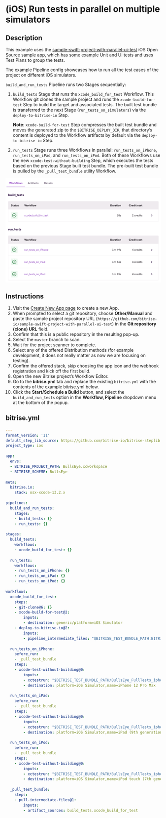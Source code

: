 # (iOS) Run tests in parallel on multiple simulators

## Description

This example uses the [sample-swift-project-with-parallel-ui-test](https://github.com/bitrise-io/sample-swift-project-with-parallel-ui-test) iOS Open Source sample app, which has some example Unit and UI tests and uses Test Plans to group the tests.

The example Pipeline config showcases how to run all the test cases of the project on different iOS simulators.

`build_and_run_tests` Pipeline runs two Stages sequentially:
1. `build_tests` Stage that runs the `xcode_build_for_test` Workflow. This Workflow git clones the sample project and runs the `xcode-build-for-test` Step to build the target and associated tests. The built test bundle is transferred to the next Stage (`run_tests_on_simulators`) via the `deploy-to-bitrise-io` Step.

    **Note**: `xcode-build-for-test` Step compresses the built test bundle and moves the generated zip to the `$BITRISE_DEPLOY_DIR`, that directory’s content is deployed to the Workflow artifacts by default via the `deploy-to-bitrise-io` Step.

1. `run_tests` Stage runs three Workflows in parallel: `run_tests_on_iPhone`, `run_tests_on_iPad`, and `run_tests_on_iPod`. Both of these Workflows use the new `xcode-test-without-building` Step, which executes the tests based on the previous Stage built test bundle. The pre-built test bundle is pulled by the `_pull_test_bundle` utility Workflow.

![A screenshot of the example Pipeline in Bitrise's web UI](./ios-run-tests-in-parallel-on-multiple-simulators.png)

## Instructions

1. Visit the [Create New App page](https://app.bitrise.io/apps/add) to create a new App.
1. When prompted to select a git repository, choose **Other/Manual** and paste the sample project repository URL (`https://github.com/bitrise-io/sample-swift-project-with-parallel-ui-test`) in the **Git repository (clone) URL** field.
1. Confirm that this is a public repository in the resulting pop-up.
1. Select the `master` branch to scan.
1. Wait for the project scanner to complete.
1. Select any of the offered Distribution methods (for example development, it does not really matter as now we are focusing on testing).
1. Confirm the offered stack, skip choosing the app icon and the webhook registration and kick off the first build.
1. Open the new Bitrise project’s Workflow Editor.
1. Go to the **bitrise.yml** tab and replace the existing `bitrise.yml` with the contents of the example bitrise.yml below.
1. Click the **Start/Schedule a Build** button, and select the `build_and_run_tests` option in the **Workflow, Pipeline** dropdown menu at the bottom of the popup.


## bitrise.yml

```yaml
---
format_version: '11'
default_step_lib_source: https://github.com/bitrise-io/bitrise-steplib.git
project_type: ios

app:
  envs:
  - BITRISE_PROJECT_PATH: BullsEye.xcworkspace
  - BITRISE_SCHEME: BullsEye

meta:
  bitrise.io:
    stack: osx-xcode-13.2.x

pipelines:
  build_and_run_tests:
    stages:
    - build_tests: {}
    - run_tests: {}

stages:
  build_tests:
    workflows:
    - xcode_build_for_test: {}

  run_tests:
    workflows:
    - run_tests_on_iPhone: {}
    - run_tests_on_iPad: {}
    - run_tests_on_iPod: {}

workflows:
  xcode_build_for_test:
    steps:
    - git-clone@6: {}
    - xcode-build-for-test@2:
        inputs:
        - destination: generic/platform=iOS Simulator
    - deploy-to-bitrise-io@2:
        inputs:
        - pipeline_intermediate_files: "$BITRISE_TEST_BUNDLE_PATH:BITRISE_TEST_BUNDLE_PATH"

  run_tests_on_iPhone:
    before_run:
    - _pull_test_bundle
    steps:
    - xcode-test-without-building@0:
        inputs:
        - xctestrun: "$BITRISE_TEST_BUNDLE_PATH/BullsEye_FullTests_iphonesimulator15.2-arm64-x86_64.xctestrun"
        - destination: platform=iOS Simulator,name=iPhone 12 Pro Max

  run_tests_on_iPad:
    before_run:
    - _pull_test_bundle
    steps:
    - xcode-test-without-building@0:
        inputs:
        - xctestrun: "$BITRISE_TEST_BUNDLE_PATH/BullsEye_FullTests_iphonesimulator15.2-arm64-x86_64.xctestrun"
        - destination: platform=iOS Simulator,name=iPad (9th generation)

  run_tests_on_iPod:
    before_run:
    - _pull_test_bundle
    steps:
    - xcode-test-without-building@0:
        inputs:
        - xctestrun: "$BITRISE_TEST_BUNDLE_PATH/BullsEye_FullTests_iphonesimulator15.2-arm64-x86_64.xctestrun"
        - destination: platform=iOS Simulator,name=iPod touch (7th generation)

  _pull_test_bundle:
    steps:
    - pull-intermediate-files@1:
        inputs:
        - artifact_sources: build_tests.xcode_build_for_test
```
